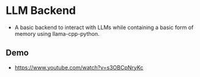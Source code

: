 # LLM Backend

- A basic backend to interact with LLMs while containing a basic form of memory using llama-cpp-python.

## Demo

- https://www.youtube.com/watch?v=s3OBCpNryKc